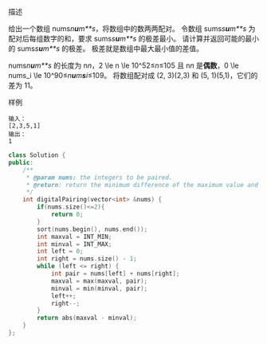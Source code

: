 描述

给出一个数组 nums*n**u**m**s*，将数组中的数两两配对。
令数组 sums*s**u**m**s* 为配对后每组数字的和，要求 sums*s**u**m**s* 的极差最小。
请计算并返回可能的最小的 sums*s**u**m**s* 的极差。
极差就是数组中最大最小值的差值。

nums*n**u**m**s* 的长度为 n*n*，2 \le n \le 10^52≤*n*≤105 且 n*n* 是**偶数**，0 \le nums_i \le 10^90≤*n**u**m**s**i*≤109。
将数组配对成 (2, 3)(2,3) 和 (5, 1)(5,1)，它们的差为 11。

样例

```
输入：
[2,3,5,1]
输出：
1
```

```cpp
class Solution {
public:
    /**
     * @param nums: the integers to be paired.
     * @return: return the minimum difference of the maximum value and the minimum value after pairing.
     */
    int digitalPairing(vector<int> &nums) {
        if(nums.size()<=2){
            return 0;
        }
        sort(nums.begin(), nums.end());
        int maxval = INT_MIN;
        int minval = INT_MAX;
        int left = 0;
        int right = nums.size() - 1;
        while (left <= right) {
            int pair = nums[left] + nums[right];
            maxval = max(maxval, pair);
            minval = min(minval, pair);
            left++;
            right--;
        }
        return abs(maxval - minval);
    }
};
```



